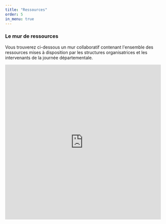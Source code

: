 ```yaml
---
title: "Ressources"
order: 5
in_menu: true
---
```

### Le mur de ressources

Vous trouverez ci-dessous un mur collaboratif contenant l'ensemble des ressources mises à disposition par les structures organisatrices et les intervenants de la journée départementale.

<iframe src="https://digipad.app/p/691804/9084a92aaabd2" frameborder="0" width="100%" height="500"></iframe> 